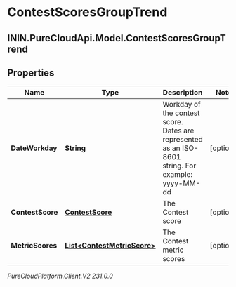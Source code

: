 # ContestScoresGroupTrend

## ININ.PureCloudApi.Model.ContestScoresGroupTrend

## Properties

|Name | Type | Description | Notes|
|------------ | ------------- | ------------- | -------------|
| **DateWorkday** | **String** | Workday of the contest score. Dates are represented as an ISO-8601 string. For example: yyyy-MM-dd | [optional] |
| **ContestScore** | [**ContestScore**](ContestScore) | The Contest score | [optional] |
| **MetricScores** | [**List&lt;ContestMetricScore&gt;**](ContestMetricScore) | The Contest metric scores | [optional] |



_PureCloudPlatform.Client.V2 231.0.0_
